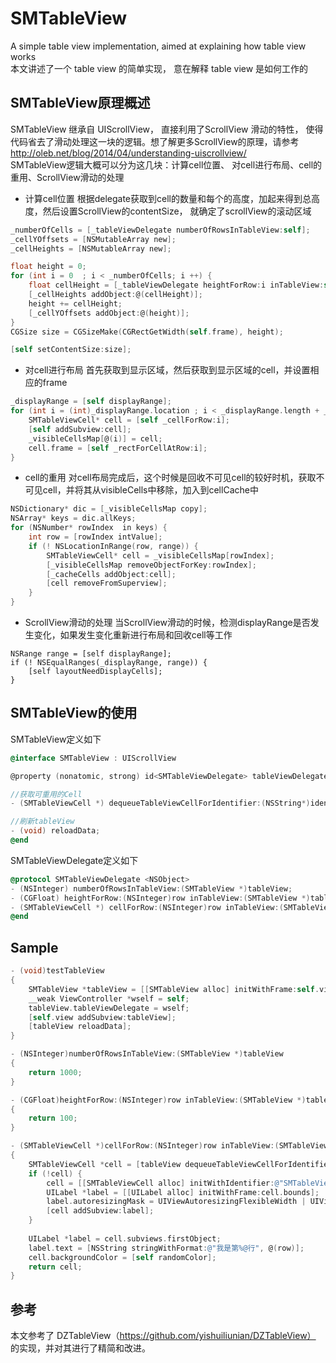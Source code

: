 # SMTableView
A simple table view implementation, aimed at explaining how table view works <br/>
本文讲述了一个 table view 的简单实现， 意在解释 table view 是如何工作的

## SMTableView原理概述
SMTableView 继承自 UIScrollView， 直接利用了ScrollView 滑动的特性， 使得代码省去了滑动处理这一块的逻辑。想了解更多ScrollView的原理，请参考 http://oleb.net/blog/2014/04/understanding-uiscrollview/ <br/>
SMTableView逻辑大概可以分为这几块：计算cell位置、 对cell进行布局、cell的重用、ScrollView滑动的处理

- 计算cell位置
根据delegate获取到cell的数量和每个的高度，加起来得到总高度，然后设置ScrollView的contentSize， 就确定了scrollView的滚动区域
```Objective-C
_numberOfCells = [_tableViewDelegate numberOfRowsInTableView:self];
_cellYOffsets = [NSMutableArray new];
_cellHeights = [NSMutableArray new];

float height = 0;
for (int i = 0  ; i < _numberOfCells; i ++) {
    float cellHeight = [_tableViewDelegate heightForRow:i inTableView:self];
    [_cellHeights addObject:@(cellHeight)];
    height += cellHeight;
    [_cellYOffsets addObject:@(height)];
}
CGSize size = CGSizeMake(CGRectGetWidth(self.frame), height);

[self setContentSize:size];
```

- 对cell进行布局
首先获取到显示区域，然后获取到显示区域的cell，并设置相应的frame
```Objective-C
_displayRange = [self displayRange];
for (int i = (int)_displayRange.location ; i < _displayRange.length + _displayRange.location; i ++) {
    SMTableViewCell* cell = [self _cellForRow:i];
    [self addSubview:cell];
    _visibleCellsMap[@(i)] = cell;
    cell.frame = [self _rectForCellAtRow:i];
}
```

- cell的重用
对cell布局完成后，这个时候是回收不可见cell的较好时机，获取不可见cell，并将其从visibleCells中移除，加入到cellCache中
```Objective-C
NSDictionary* dic = [_visibleCellsMap copy];
NSArray* keys = dic.allKeys;
for (NSNumber* rowIndex  in keys) {
    int row = [rowIndex intValue];
    if (! NSLocationInRange(row, range)) {
        SMTableViewCell* cell = _visibleCellsMap[rowIndex];
        [_visibleCellsMap removeObjectForKey:rowIndex];
        [_cacheCells addObject:cell];
        [cell removeFromSuperview];
    }
}
```
- ScrollView滑动的处理
当ScrollView滑动的时候，检测displayRange是否发生变化，如果发生变化重新进行布局和回收cell等工作
```
NSRange range = [self displayRange];
if (! NSEqualRanges(_displayRange, range)) {
    [self layoutNeedDisplayCells];
}
```

## SMTableView的使用
SMTableView定义如下
```Objective-C
@interface SMTableView : UIScrollView

@property (nonatomic, strong) id<SMTableViewDelegate> tableViewDelegate;

//获取可重用的Cell
- (SMTableViewCell *) dequeueTableViewCellForIdentifier:(NSString*)identifier;

//刷新tableView
- (void) reloadData;
@end
```
SMTableViewDelegate定义如下
```Objective-C
@protocol SMTableViewDelegate <NSObject>
- (NSInteger) numberOfRowsInTableView:(SMTableView *)tableView;                          //获取行数
- (CGFloat) heightForRow:(NSInteger)row inTableView:(SMTableView *)tableView;            //获取每行行高
- (SMTableViewCell *) cellForRow:(NSInteger)row inTableView:(SMTableView *)tableView;    //获取每行的cell
@end
```

## Sample
```Objective-C
- (void)testTableView
{
    SMTableView *tableView = [[SMTableView alloc] initWithFrame:self.view.bounds];
    __weak ViewController *wself = self;
    tableView.tableViewDelegate = wself;
    [self.view addSubview:tableView];
    [tableView reloadData];
}

- (NSInteger)numberOfRowsInTableView:(SMTableView *)tableView
{
    return 1000;
}

- (CGFloat)heightForRow:(NSInteger)row inTableView:(SMTableView *)tableView
{ 
    return 100;
}

- (SMTableViewCell *)cellForRow:(NSInteger)row inTableView:(SMTableView *)tableView
{
	SMTableViewCell *cell = [tableView dequeueTableViewCellForIdentifier:@"SMTableViewCell"];
    if (!cell) {
        cell = [[SMTableViewCell alloc] initWithIdentifier:@"SMTableViewCell"];
        UILabel *label = [[UILabel alloc] initWithFrame:cell.bounds];
        label.autoresizingMask = UIViewAutoresizingFlexibleWidth | UIViewAutoresizingFlexibleHeight;
        [cell addSubview:label];
    }
    
    UILabel *label = cell.subviews.firstObject;
    label.text = [NSString stringWithFormat:@"我是第%@行", @(row)];
    cell.backgroundColor = [self randomColor];
    return cell;
}
```


## 参考
本文参考了 DZTableView（https://github.com/yishuiliunian/DZTableView） 的实现，并对其进行了精简和改进。

